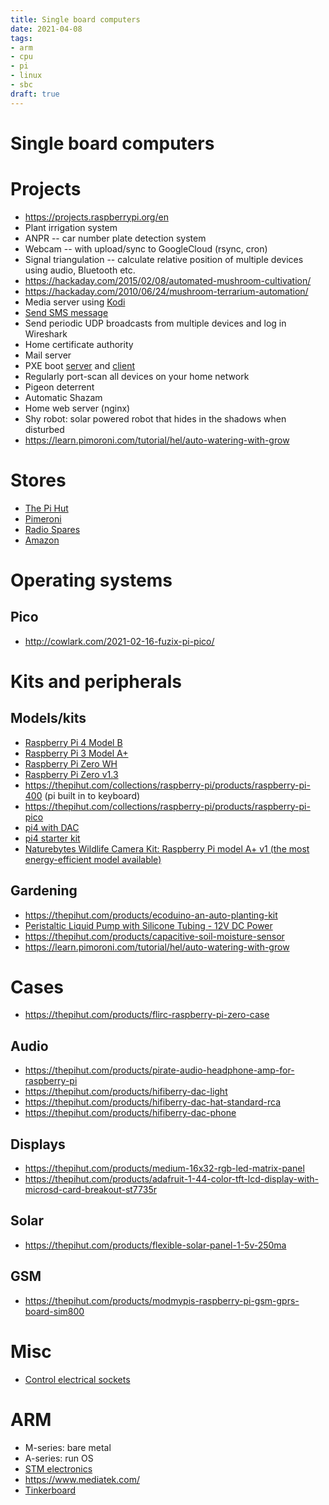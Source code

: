```yaml
---
title: Single board computers
date: 2021-04-08
tags:
- arm
- cpu
- pi
- linux
- sbc
draft: true
---
```


# Single board computers

# Projects
- https://projects.raspberrypi.org/en
- Plant irrigation system
- ANPR -- car number plate detection system
- Webcam -- with upload/sync to GoogleCloud (rsync, cron)
- Signal triangulation -- calculate relative position of multiple devices using audio, Bluetooth etc.
- https://hackaday.com/2015/02/08/automated-mushroom-cultivation/
- https://hackaday.com/2010/06/24/mushroom-terrarium-automation/
- Media server using [Kodi](https://en.wikipedia.org/wiki/Kodi_(software))
- [Send SMS message](https://github.com/modmypi/SIM800)
- Send periodic UDP broadcasts from multiple devices and log in Wireshark
- Home certificate authority
- Mail server
- PXE boot [server](https://linuxconfig.org/how-to-configure-a-raspberry-pi-as-a-pxe-boot-server) and [client](https://brainsnapped.com/2020/10/27/pxe-booting-raspberry-pi-os-part-1-client-setup/)
- Regularly port-scan all devices on your home network
- Pigeon deterrent
- Automatic Shazam
- Home web server (nginx)
- Shy robot: solar powered robot that hides in the shadows when disturbed
- https://learn.pimoroni.com/tutorial/hel/auto-watering-with-grow

# Stores
- [The Pi Hut](https://thepihut.com/)
- [Pimeroni](https://shop.pimoroni.com/)
- [Radio Spares](https://uk.rs-online.com/web/p/raspberry-pi/1373331/)
- [Amazon](https://www.amazon.co.uk/MakerFun-Dongle-Expansion-Board-Raspberry/dp/B07KR5PM7J/ref=sr_1_5?dchild=1&keywords=Raspberry+Pi+zero&qid=1620719318&sr=8-5)

# Operating systems
## Pico
- http://cowlark.com/2021-02-16-fuzix-pi-pico/

# Kits and peripherals
## Models/kits
- [Raspberry Pi 4 Model B](https://thepihut.com/products/raspberry-pi-4-model-b?variant=20064052740158)
- [Raspberry Pi 3 Model A+](https://thepihut.com/collections/raspberry-pi/products/raspberry-pi-3-model-a-plus)
- [Raspberry Pi Zero WH](https://thepihut.com/collections/raspberry-pi/products/raspberry-pi-zero-wh-with-pre-soldered-header)
- [Raspberry Pi Zero v1.3](https://thepihut.com/collections/raspberry-pi/products/raspberry-pi-zero)
- https://thepihut.com/collections/raspberry-pi/products/raspberry-pi-400 (pi built in to keyboard)
- https://thepihut.com/collections/raspberry-pi/products/raspberry-pi-pico
- [pi4 with DAC](https://thepihut.com/collections/latest-raspberry-pi-products/products/allo-boss2-player-including-raspberry-pi-4-2gb)
- [pi4 starter kit](https://thepihut.com/collections/raspberry-pi-kits-and-bundles/products/raspberry-pi-starter-kit?variant=20336446079038)
- [Naturebytes Wildlife Camera Kit: Raspberry Pi model A+ v1 (the most energy-efficient model available)](https://thepihut.com/collections/raspberry-pi-kits-and-bundles/products/naturebytes-wildlife-camera-kit)

## Gardening
- https://thepihut.com/products/ecoduino-an-auto-planting-kit
- [Peristaltic Liquid Pump with Silicone Tubing - 12V DC Power](https://thepihut.com/products/peristaltic-liquid-pump-with-silicone-tubing-12v-dc-power)
- https://thepihut.com/products/capacitive-soil-moisture-sensor
- https://learn.pimoroni.com/tutorial/hel/auto-watering-with-grow

# Cases
- https://thepihut.com/products/flirc-raspberry-pi-zero-case

## Audio
- https://thepihut.com/products/pirate-audio-headphone-amp-for-raspberry-pi
- https://thepihut.com/products/hifiberry-dac-light
- https://thepihut.com/products/hifiberry-dac-hat-standard-rca
- https://thepihut.com/products/hifiberry-dac-phone

## Displays
- https://thepihut.com/products/medium-16x32-rgb-led-matrix-panel
- https://thepihut.com/products/adafruit-1-44-color-tft-lcd-display-with-microsd-card-breakout-st7735r

## Solar
- https://thepihut.com/products/flexible-solar-panel-1-5v-250ma

## GSM
- https://thepihut.com/products/modmypis-raspberry-pi-gsm-gprs-board-sim800

# Misc
- [Control electrical sockets](https://tutorials-raspberrypi.com/control-raspberry-pi-wireless-sockets-433mhz-tutorial/)

# ARM
- M-series: bare metal
- A-series: run OS
- [STM electronics](https://www.digikey.co.uk/en/supplier-centers/stmicroelectronics)
- https://www.mediatek.com/
- [Tinkerboard](https://www.asus.com/us/motherboards-components/single-board-computer/all-series/tinker-board/)

